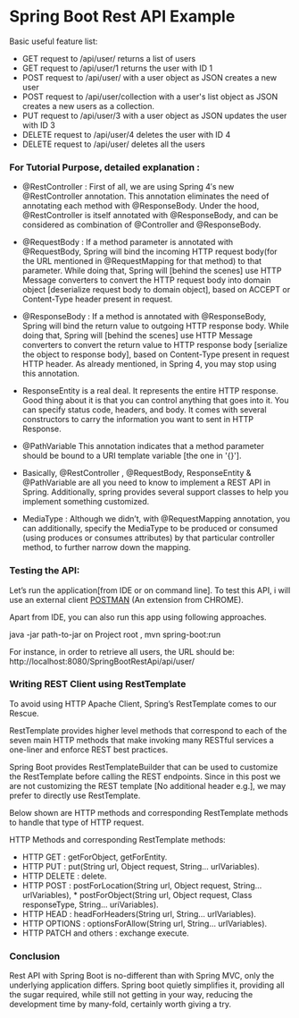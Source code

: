 # Spring Boot Rest API Example

Basic useful feature list:

* GET request to /api/user/ returns a list of users
* GET request to /api/user/1 returns the user with ID 1
* POST request to /api/user/ with a user object as JSON creates a new user
* POST request to /api/user/collection with a user's list object as JSON creates a new users as a collection.
* PUT request to /api/user/3 with a user object as JSON updates the user with ID 3
* DELETE request to /api/user/4 deletes the user with ID 4
* DELETE request to /api/user/ deletes all the users


### For Tutorial Purpose, detailed explanation :

* @RestController : First of all, we are using Spring 4′s new @RestController annotation. This annotation eliminates the need of annotating each method with @ResponseBody. Under the hood, @RestController is itself annotated with @ResponseBody, and can be considered as combination of @Controller and @ResponseBody.

* @RequestBody : If a method parameter is annotated with @RequestBody, Spring will bind the incoming HTTP request body(for the URL mentioned in @RequestMapping for that method) to that parameter. While doing that, Spring will [behind the scenes] use HTTP Message converters to convert the HTTP request body into domain object [deserialize request body to domain object], based on ACCEPT or Content-Type header present in request.

* @ResponseBody : If a method is annotated with @ResponseBody, Spring will bind the return value to outgoing HTTP response body. While doing that, Spring will [behind the scenes] use HTTP Message converters to convert the return value to HTTP response body [serialize the object to response body], based on Content-Type present in request HTTP header. As already mentioned, in Spring 4, you may stop using this annotation.

* ResponseEntity is a real deal. It represents the entire HTTP response. Good thing about it is that you can control anything that goes into it. You can specify status code, headers, and body. It comes with several constructors to carry the information you want to sent in HTTP Response.

* @PathVariable This annotation indicates that a method parameter should be bound to a URI template variable [the one in '{}'].

* Basically, @RestController , @RequestBody, ResponseEntity & @PathVariable are all you need to know to implement a REST API in Spring. Additionally, spring provides several support classes to help you implement something customized.

* MediaType : Although we didn’t, with @RequestMapping annotation, you can additionally, specify the MediaType to be produced or consumed (using produces or consumes attributes) by that particular controller method, to further narrow down the mapping.

### Testing the API:

Let’s run the application[from IDE or on command line]. To test this API, i will use an external client [POSTMAN](https://www.getpostman.com/) (An extension from CHROME). 

Apart from IDE, you can also run this app using following approaches.

java -jar path-to-jar on Project root , mvn spring-boot:run

For instance, in order to retrieve all users, the URL should be: 
http://localhost:8080/SpringBootRestApi/api/user/


### Writing REST Client using RestTemplate

To avoid using HTTP Apache Client, Spring’s RestTemplate comes to our Rescue.

RestTemplate provides higher level methods that correspond to each of the seven main HTTP methods that make invoking many RESTful services a one-liner and enforce REST best practices.

Spring Boot provides RestTemplateBuilder that can be used to customize the RestTemplate before calling the REST endpoints. Since in this post we are not customizing the REST template [No additional header e.g.], we may prefer to directly use RestTemplate.

Below shown are HTTP methods and corresponding RestTemplate methods to handle that type of HTTP request.

HTTP Methods and corresponding RestTemplate methods:

* HTTP GET : getForObject, getForEntity.
* HTTP PUT : put(String url, Object request, String… urlVariables).
* HTTP DELETE : delete.
* HTTP POST : postForLocation(String url, Object request, String… urlVariables), * postForObject(String url, Object request, Class responseType, String… uriVariables).
* HTTP HEAD : headForHeaders(String url, String… urlVariables).
* HTTP OPTIONS : optionsForAllow(String url, String… urlVariables).
* HTTP PATCH and others : exchange execute.


### Conclusion

Rest API with Spring Boot is no-different than with Spring MVC, only the underlying application differs. Spring boot quietly simplifies it, providing all the sugar required, while still not getting in your way, reducing the development time by many-fold, certainly worth giving a try.
